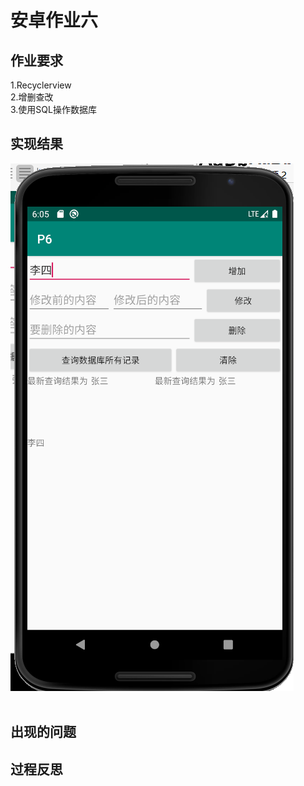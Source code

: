 安卓作业六
===========
作业要求<br>
-----------
1.Recyclerview<br>
2.增删查改<br>
3.使用SQL操作数据库<br>

实现结果<br>
-----------
![image](https://github.com/LS-56/2017112109_android/blob/master/P6.4/images/picture1.png)<br><br>

出现的问题<br>
-----------
过程反思<br>
-----------
